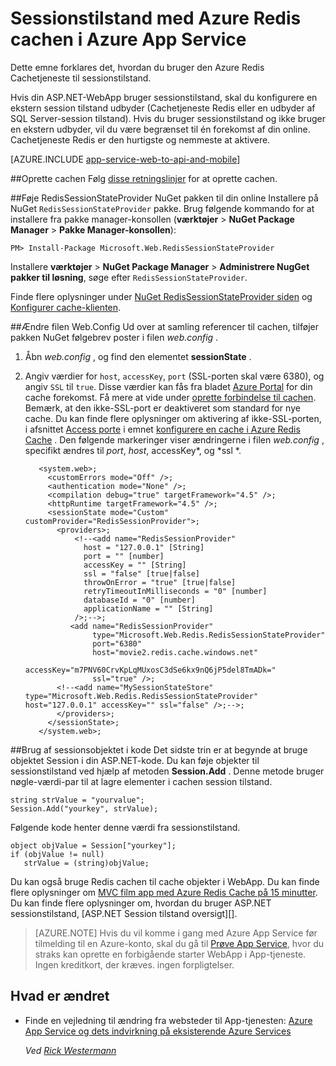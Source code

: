 <properties 
    pageTitle="Sessionstilstand med Azure Redis cachen i Azure App Service" 
    description="Lær at bruge Cachetjeneste Azure til at understøtte cachelagring af ASP.NET session tilstand." 
    services="app-service\web" 
    documentationCenter=".net" 
    authors="Rick-Anderson" 
    manager="wpickett" 
    editor="none"/>

<tags 
    ms.service="app-service-web" 
    ms.workload="na" 
    ms.tgt_pltfrm="na" 
    ms.devlang="dotnet" 
    ms.topic="get-started-article" 
    ms.date="06/27/2016" 
    ms.author="riande"/>


# <a name="session-state-with-azure-redis-cache-in-azure-app-service"></a>Sessionstilstand med Azure Redis cachen i Azure App Service


Dette emne forklares det, hvordan du bruger den Azure Redis Cachetjeneste til sessionstilstand.

Hvis din ASP.NET-WebApp bruger sessionstilstand, skal du konfigurere en ekstern session tilstand udbyder (Cachetjeneste Redis eller en udbyder af SQL Server-session tilstand). Hvis du bruger sessionstilstand og ikke bruger en ekstern udbyder, vil du være begrænset til én forekomst af din online. Cachetjeneste Redis er den hurtigste og nemmeste at aktivere.

[AZURE.INCLUDE [app-service-web-to-api-and-mobile](../../includes/app-service-web-to-api-and-mobile.md)] 

##<a id="createcache"></a>Oprette cachen
Følg [disse retningslinjer](../cache-dotnet-how-to-use-azure-redis-cache.md#create-cache) for at oprette cachen.

##<a id="configureproject"></a>Føje RedisSessionStateProvider NuGet pakken til din online
Installere på NuGet `RedisSessionStateProvider` pakke.  Brug følgende kommando for at installere fra pakke manager-konsollen (**værktøjer** > **NuGet Package Manager** > **Pakke Manager-konsollen**):

  `PM> Install-Package Microsoft.Web.RedisSessionStateProvider`
  
Installere **værktøjer** > **NuGet Package Manager** > **Administrere NugGet pakker til løsning**, søge efter `RedisSessionStateProvider`.

Finde flere oplysninger under [NuGet RedisSessionStateProvider siden](http://www.nuget.org/packages/Microsoft.Web.RedisSessionStateProvider/ ) og [Konfigurer cache-klienten](../cache-dotnet-how-to-use-azure-redis-cache.md#NuGet).

##<a id="configurewebconfig"></a>Ændre filen Web.Config
Ud over at samling referencer til cachen, tilføjer pakken NuGet følgebrev poster i filen *web.config* . 

1. Åbn *web.config* , og find den elementet **sessionState** .

1. Angiv værdier for `host`, `accessKey`, `port` (SSL-porten skal være 6380), og angiv `SSL` til `true`. Disse værdier kan fås fra bladet [Azure Portal](http://go.microsoft.com/fwlink/?LinkId=529715) for din cache forekomst. Få mere at vide under [oprette forbindelse til cachen](../cache-dotnet-how-to-use-azure-redis-cache.md#connect-to-cache). Bemærk, at den ikke-SSL-port er deaktiveret som standard for nye cache. Du kan finde flere oplysninger om aktivering af ikke-SSL-porten, i afsnittet [Access porte](https://msdn.microsoft.com/library/azure/dn793612.aspx#AccessPorts) i emnet [konfigurere en cache i Azure Redis Cache](https://msdn.microsoft.com/library/azure/dn793612.aspx) . Den følgende markeringer viser ændringerne i filen *web.config* , specifikt ændres til *port*, *host*, accessKey*, og *ssl *.

          <system.web>;
            <customErrors mode="Off" />;
            <authentication mode="None" />;
            <compilation debug="true" targetFramework="4.5" />;
            <httpRuntime targetFramework="4.5" />;
            <sessionState mode="Custom" customProvider="RedisSessionProvider">;
              <providers>;  
                  <!--<add name="RedisSessionProvider" 
                    host = "127.0.0.1" [String]
                    port = "" [number]
                    accessKey = "" [String]
                    ssl = "false" [true|false]
                    throwOnError = "true" [true|false]
                    retryTimeoutInMilliseconds = "0" [number]
                    databaseId = "0" [number]
                    applicationName = "" [String]
                  />;-->;
                 <add name="RedisSessionProvider" 
                      type="Microsoft.Web.Redis.RedisSessionStateProvider" 
                      port="6380"
                      host="movie2.redis.cache.windows.net" 
                      accessKey="m7PNV60CrvKpLqMUxosC3dSe6kx9nQ6jP5del8TmADk=" 
                      ssl="true" />;
              <!--<add name="MySessionStateStore" type="Microsoft.Web.Redis.RedisSessionStateProvider" host="127.0.0.1" accessKey="" ssl="false" />;-->;
              </providers>;
            </sessionState>;
          </system.web>;


##<a id="usesessionobject"></a>Brug af sessionsobjektet i kode
Det sidste trin er at begynde at bruge objektet Session i din ASP.NET-kode. Du kan føje objekter til sessionstilstand ved hjælp af metoden **Session.Add** . Denne metode bruger nøgle-værdi-par til at lagre elementer i cachen session tilstand.

    string strValue = "yourvalue";
    Session.Add("yourkey", strValue);

Følgende kode henter denne værdi fra sessionstilstand.

    object objValue = Session["yourkey"];
    if (objValue != null)
       strValue = (string)objValue; 

Du kan også bruge Redis cachen til cache objekter i WebApp. Du kan finde flere oplysninger om [MVC film app med Azure Redis Cache på 15 minutter](https://azure.microsoft.com/blog/2014/06/05/mvc-movie-app-with-azure-redis-cache-in-15-minutes/).
Du kan finde flere oplysninger om, hvordan du bruger ASP.NET sessionstilstand, [ASP.NET Session tilstand oversigt][].

>[AZURE.NOTE] Hvis du vil komme i gang med Azure App Service før tilmelding til en Azure-konto, skal du gå til [Prøve App Service](http://go.microsoft.com/fwlink/?LinkId=523751), hvor du straks kan oprette en forbigående starter WebApp i App-tjeneste. Ingen kreditkort, der kræves. ingen forpligtelser.

## <a name="whats-changed"></a>Hvad er ændret
* Finde en vejledning til ændring fra websteder til App-tjenesten: [Azure App Service og dets indvirkning på eksisterende Azure Services](http://go.microsoft.com/fwlink/?LinkId=529714)

  *Ved [Rick Westermann](https://twitter.com/RickAndMSFT)*
  
  [installed the latest]: http://www.windowsazure.com/downloads/?sdk=net  
  [Oversigt over ASP.NET Session tilstand]: http://msdn.microsoft.com/library/ms178581.aspx

  [NewIcon]: ./media/web-sites-dotnet-session-state-caching/CacheScreenshot_NewButton.png
  [NewCacheDialog]: ./media/web-sites-dotnet-session-state-caching/CachingScreenshot_CreateOptions.png
  [CacheIcon]: ./media/web-sites-dotnet-session-state-caching/CachingScreenshot_CacheIcon.png
  [NuGetDialog]: ./media/web-sites-dotnet-session-state-caching/CachingScreenshot_NuGet.png
  [OutputConfig]: ./media/web-sites-dotnet-session-state-caching/CachingScreenshot_OC_WebConfig.png
  [CacheConfig]: ./media/web-sites-dotnet-session-state-caching/CachingScreenshot_CacheConfig.png
  [EndpointURL]: ./media/web-sites-dotnet-session-state-caching/CachingScreenshot_EndpointURL.png
  [ManageKeys]: ./media/web-sites-dotnet-session-state-caching/CachingScreenshot_ManageAccessKeys.png
 

